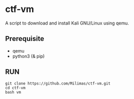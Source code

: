 # ctf-vm
A script to download and install Kali GNU/Linux using qemu.
## Prerequisite

- qemu
- python3 (& pip)

## RUN

```
git clone https://github.com/Milimas/ctf-vm.git
cd ctf-vm
bash vm
```
